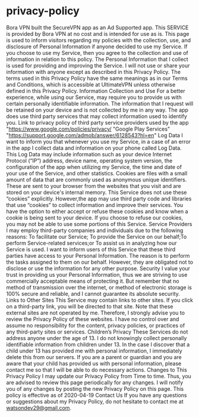 # privacy-policy
Bora VPN built the SecureVPN app as an Ad Supported app. This SERVICE is provided by Bora VPN at no cost and is intended for use as is. This page
is used to inform visitors regarding my policies with the collection, use, and disclosure of Personal Information if anyone decided to use my Service.
If you choose to use my Service, then you agree to the collection and use of information in relation to this policy.
The Personal Information that I collect is used for providing and improving the Service. I will not use or share your information with anyone
except as described in this Privacy Policy. The terms used in this Privacy Policy have the same meanings as in our Terms and Conditions,
which is accessible at UltimateVPN unless otherwise defined in this Privacy Policy. Information Collection and Use For a better experience,
while using our Service, may require you to provide us with certain personally identifiable information. The information that I request will be 
retained on your device and is not collected by me in any way. The app does use third party services that may collect information used to identify you.
Link to privacy policy of third party service providers used by the app "https://www.google.com/policies/privacy/ "Google Play Services" "https://support.google.com/admob/answer/6128543?hl=en"
Log Data I want to inform you that whenever you use my Service, in a case of an error in the app I collect data and information on your phone called Log Data.
This Log Data may include information such as your device Internet Protocol (“IP”) address, device name, operating system version, the configuration of the app
when utilizing my Service, the time and date of your use of the Service, and other statistics. Cookies are files with a small amount of data that are commonly
used as anonymous unique identifiers. These are sent to your browser from the websites that you visit and are stored on your device's internal memory.
This Service does not use these “cookies” explicitly. However,the app may use third party code and libraries that use “cookies” to collect information
and improve their services. You have the option to either accept or refuse these cookies and know when a cookie is being sent to your device.
If you choose to refuse our cookies, you may not be able to use some portions of this Service. Service Providers I may employ third-party companies and
individuals due to the following reasons: To facilitate our Service; To provide the Service on our behalf;To perform Service-related services;or To assist
us in analyzing how our Service is used. I want to inform users of this Service that these third parties have access to your Personal Information.
The reason is to perform the tasks assigned to them on our behalf. However, they are obligated not to disclose or use the information for any other purpose.
Security I value your trust in providing us your Personal Information, thus we are striving to use commercially acceptable means of protecting it.
But remember that no method of transmission over the internet, or method of electronic storage is 100% secure and reliable, and I cannot guarantee
its absolute security. Links to Other Sites This Service may contain links to other sites. If you click on a third-party link, you will be directed to that site.
Note that these external sites are not operated by me. Therefore, I strongly advise you to review the Privacy Policy of these websites. I have no control over
and assume no responsibility for the content, privacy policies, or practices of any third-party sites or services. Children’s Privacy These Services do not address
anyone under the age of 13. I do not knowingly collect personally identifiable information from children under 13. In the case I discover that a child under 13 has
provided me with personal information, I immediately delete this from our servers. If you are a parent or guardian and you are aware that your child has provided
us with personal information, please contact me so that I will be able to do necessary actions. Changes to This Privacy Policy I may update our Privacy Policy from
Time to time. Thus, you are advised to review this page periodically for any changes. I will notify you of any changes by posting the new Privacy Policy on
this page. This policy is effective as of 2020-04-19 Contact Us If you have any questions or suggestions about my Privacy Policy, do not hesitate to contact me
at watsondev29@gmail.com.
